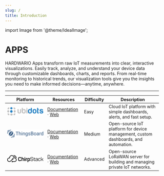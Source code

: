 ```yaml
---
slug: /
title: Introduction
---
```

import Image from '@theme/IdealImage';

# APPS

HARDWARIO Apps transform raw IoT measurements into clear, interactive visualizations. Easily track, analyze, and understand your device data through customizable dashboards, charts, and reports. From real-time monitoring to historical trends, our visualization tools give you the insights you need to make informed decisions—anytime, anywhere.

---

| Platform | Resources | Difficulty | Description |
|----------|------------|------------|-------------|
| ![Ubidots](ubidots.png) | [Documentation](/apps/ubidots/index) · [Web](https://ubidots.hardwario.com/) | Easy | Cloud IoT platform with simple dashboards, alerts, and fast setup. |
| ![ThingsBoard](thingsboard.png) | [Documentation](/apps/thingsboard/index) · [Web](https://thingsboard.hardwario.com/) | Medium | Open-source IoT platform for device management, custom dashboards, and automation. |
| ![ChirpStack](chirpstack.png) | [Documentation](/apps/chirpstack/index) · [Web](https://www.chirpstack.io/) | Advanced | Open-source LoRaWAN server for building and managing private IoT networks. |
